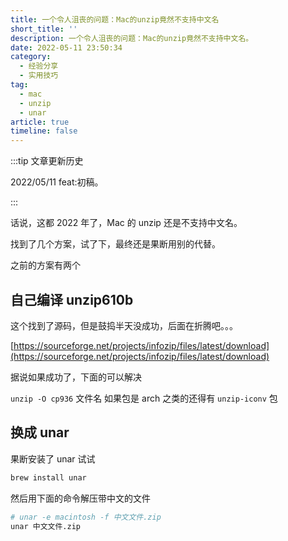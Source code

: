 ```yaml
---
title: 一个令人沮丧的问题：Mac的unzip竟然不支持中文名
short_title: ''
description: 一个令人沮丧的问题：Mac的unzip竟然不支持中文名。
date: 2022-05-11 23:50:34
category:
  - 经验分享
  - 实用技巧
tag:
  - mac
  - unzip
  - unar
article: true
timeline: false
---
```

:::tip 文章更新历史

2022/05/11 feat:初稿。

:::

话说，这都 2022 年了，Mac 的 unzip 还是不支持中文名。

找到了几个方案，试了下，最终还是果断用别的代替。

之前的方案有两个

## 自己编译 unzip610b

这个找到了源码，但是鼓捣半天没成功，后面在折腾吧。。。

[https://sourceforge.net/projects/infozip/files/latest/download](https://sourceforge.net/projects/infozip/files/latest/download)

据说如果成功了，下面的可以解决

`unzip -O cp936` 文件名
如果包是 arch 之类的还得有 `unzip-iconv` 包

## 换成 unar

果断安装了 unar 试试

```bash
brew install unar
```

然后用下面的命令解压带中文的文件

```bash
# unar -e macintosh -f 中文文件.zip
unar 中文文件.zip
```